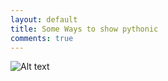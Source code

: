 ```yaml
---
layout: default
title: Some Ways to show pythonic
comments: true
---
```


![Alt text](/path/to/img.jpg)
